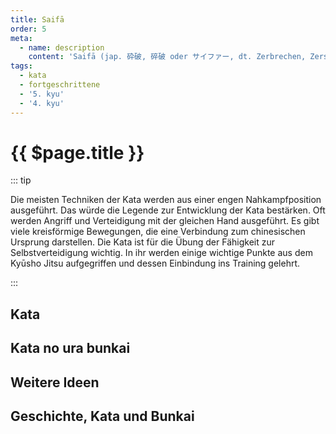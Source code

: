```yaml
---
title: Saifā
order: 5
meta:
  - name: description
    content: 'Saifā (jap. 砕破, 碎破 oder サイファー, dt. Zerbrechen, Zerschmettern) gehört zu den Kata der Shōrei-Ryū-Richtung und heißt im chinesischen Zuofa. Eine Legende erzählt, dass man die Saifā auf einem Boot entwickelte. Deswegen sind die Bewegungen der Kata auch eher nach vorne und nach hinten ausgerichtet als zu den Seiten. Die Kata ist in Südchina entstanden.'
tags:
  - kata
  - fortgeschrittene
  - '5. kyu'
  - '4. kyu'
---
```


# {{ $page.title }}

<ShowDescription />

::: tip

Die meisten Techniken der Kata werden aus einer engen Nahkampfposition ausgeführt. Das würde die Legende zur Entwicklung der Kata bestärken. Oft werden Angriff und Verteidigung mit der gleichen Hand ausgeführt. Es gibt viele kreisförmige Bewegungen, die eine Verbindung zum chinesischen Ursprung darstellen. Die Kata ist für die Übung der Fähigkeit zur Selbstverteidigung wichtig. In ihr werden einige wichtige Punkte aus dem Kyūsho Jitsu aufgegriffen und dessen Einbindung ins Training gelehrt.

:::

## Kata

<YouTube videoid="Hzlg9vJW7Ok" start="15" />

## Kata no ura bunkai

<YouTube videoid="xblr9VkrZtk" />

## Weitere Ideen

<YouTube videoid="JyGTxkkSl4k" />

## Geschichte, Kata und Bunkai

<YouTube videoid="8pwqqoXIxds" />
